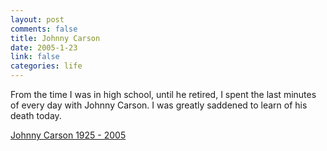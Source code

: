 ```yaml
--- 
layout: post
comments: false
title: Johnny Carson
date: 2005-1-23
link: false
categories: life
---
```

From the time I was in high school, until he retired, I spent the last minutes of every day with Johnny Carson. I was greatly saddened to learn of his death today.

<a href="http://www.nytimes.com/2005/01/23/arts/television/23cnd-carson.html?ex=1264222800&en=df9d4b1be0ace254&ei=5090&partner=rssuserland" title="Johnny Carson">Johnny Carson 1925 - 2005</a>
